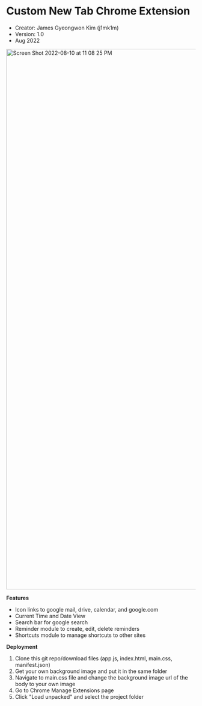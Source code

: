 # Custom New Tab Chrome Extension
- Creator: James Gyeongwon Kim (j1mk1m)
- Version: 1.0
- Aug 2022

<img width="1438" alt="Screen Shot 2022-08-10 at 11 08 25 PM" src="https://user-images.githubusercontent.com/68579388/184063346-3021b641-21c4-40cb-959d-512ef1a5c6a6.png">

**Features**
- Icon links to google mail, drive, calendar, and google.com
- Current Time and Date View
- Search bar for google search
- Reminder module to create, edit, delete reminders
- Shortcuts module to manage shortcuts to other sites

**Deployment**
1. Clone this git repo/download files (app.js, index.html, main.css, manifest.json)
2. Get your own background image and put it in the same folder
3. Navigate to main.css file and change the background image url of the body to your own image
4. Go to Chrome Manage Extensions page
5. Click "Load unpacked" and select the project folder
